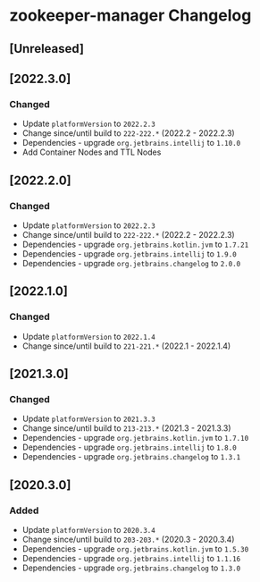 <!-- Keep a Changelog guide -> https://keepachangelog.com -->

# zookeeper-manager Changelog

## [Unreleased]

## [2022.3.0]

### Changed

- Update `platformVersion` to `2022.2.3`
- Change since/until build to `222-222.*` (2022.2 - 2022.2.3)
- Dependencies - upgrade `org.jetbrains.intellij` to `1.10.0`
- Add Container Nodes and TTL Nodes

## [2022.2.0]

### Changed

- Update `platformVersion` to `2022.2.3`
- Change since/until build to `222-222.*` (2022.2 - 2022.2.3)
- Dependencies - upgrade `org.jetbrains.kotlin.jvm` to `1.7.21`
- Dependencies - upgrade `org.jetbrains.intellij` to `1.9.0`
- Dependencies - upgrade `org.jetbrains.changelog` to `2.0.0`

## [2022.1.0]

### Changed

- Update `platformVersion` to `2022.1.4`
- Change since/until build to `221-221.*` (2022.1 - 2022.1.4)

## [2021.3.0]

### Changed

- Update `platformVersion` to `2021.3.3`
- Change since/until build to `213-213.*` (2021.3 - 2021.3.3)
- Dependencies - upgrade `org.jetbrains.kotlin.jvm` to `1.7.10`
- Dependencies - upgrade `org.jetbrains.intellij` to `1.8.0`
- Dependencies - upgrade `org.jetbrains.changelog` to `1.3.1`

## [2020.3.0]

### Added

- Update `platformVersion` to `2020.3.4`
- Change since/until build to `203-203.*` (2020.3 - 2020.3.4)
- Dependencies - upgrade `org.jetbrains.kotlin.jvm` to `1.5.30`
- Dependencies - upgrade `org.jetbrains.intellij` to `1.1.16`
- Dependencies - upgrade `org.jetbrains.changelog` to `1.3.0`
